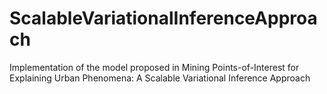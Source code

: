 # ScalableVariationalInferenceApproach
Implementation of the model proposed in Mining Points-of-Interest for Explaining Urban Phenomena: A Scalable Variational Inference Approach

